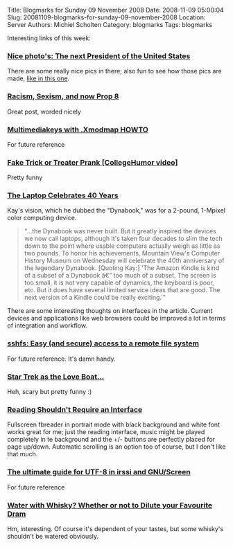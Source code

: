 Title: Blogmarks for Sunday 09 November 2008
Date: 2008-11-09 05:00:04
Slug: 20081109-blogmarks-for-sunday-09-november-2008
Location: Server
Authors: Michiel Scholten
Category: blogmarks
Tags: blogmarks

<p>Interesting links of this week:</p>
<h3><a href="http://www.boston.com/bigpicture/2008/11/the_next_president_of_the_unit.html">Nice photo's: The next President of the United States</a></h3>
<p>There are some really nice pics in there; also fun to see how those pics are made, <a href="http://cache.boston.com/universal/site_graphics/blogs/bigpicture/obama_11_05/obama19_16605171.jpg">like in this one</a>.</p>
<h3><a href="http://www.chipx86.com/blog/?p=273">Racism, Sexism, and now Prop 8</a></h3>
<p>Great post, worded nicely</p>
<h3><a href="http://cweiske.de/howto/xmodmap/allinone.html">Multimediakeys with .Xmodmap HOWTO</a></h3>
<p>For future reference</p>
<h3><a href="http://www.collegehumor.com/video:1888776">Fake Trick or Treater Prank [CollegeHumor video]</a></h3>
<p>Pretty funny</p>
<h3><a href="http://blog.wired.com/gadgets/2008/11/museum-celebrat.html">The Laptop Celebrates 40 Years</a></h3>
<p>Kay's vision, which he dubbed the "Dynabook," was for a 2-pound, 1-Mpixel color computing device.</p>
<blockquote><p>"...the Dynabook was never built. But it greatly inspired the devices we now call laptops, although it's taken four decades to slim the tech down to the point where usable computers actually weigh as little as two pounds. To honor his achievements, Mountain View's Computer History Museum on Wednesday will celebrate the 40th anniversary of the legendary Dynabook. [Quoting Kay:] 'The Amazon Kindle is kind of a subset of a Dynabook â€” too much of a subset. The screen is too small, it is not very capable of dynamics, the keyboard is poor, etc. But it does have several limited service ideas that are good. The next version of a Kindle could be really exciting.'"</p></blockquote>

<p>There are some interesting thoughts on interfaces in the article. Current devices and applications like web browsers could be improved a lot in terms of integration and workflow.</p>
<h3><a href="http://debaday.debian.net/2007/04/22/sshfs-easy-and-secure-access-to-a-remote-file-system/"> sshfs: Easy (and secure) access to a remote file system</a></h3>
<p>For future reference. It's damn handy.</p>
<h3><a href="http://g1powermac.com/2008/10/07/star-trek-as-the-love-boatâ€¦/">Star Trek as the Love Boat...</a></h3>
<p>Heh, scary but pretty funny :)</p>
<h3><a href="http://www.brighthand.com/default.asp?newsID=14380">Reading Shouldn't Require an Interface</a></h3>
<p>Fullscreen fbreader in portrait mode with black background and white font works great for me; just the reading interface, music might be played completely in te background and the +/- buttons are perfectly placed for page up/down. Automatic scrolling is an option too of course, but I don't like that much.</p>
<h3><a href="http://www.iovene.com/the-ultimate-guide-for-utf-8-in-irssi-and-gnuscreen/">The ultimate guide for UTF-8 in irssi and GNU/Screen</a></h3>
<p>For future reference</p>
<h3><a href="http://liquor.suite101.com/article.cfm/water_with_whisky">Water with Whisky? Whether or not to Dilute your Favourite Dram</a></h3>
<p>Hm, interesting. Of course it's dependent of your tastes, but some whisky's shouldn't be watered obviously.</p>

